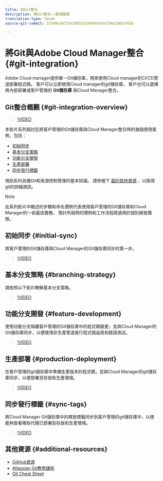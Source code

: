 ```yaml
---
title: 與Git整合
description: 與Git整合——雲端服務
translation-type: tm+mt
source-git-commit: 57206e36725e28051b2468d47da726e318bd763b

---
```



# 將Git與Adobe Cloud Manager整合 {#git-integration}

Adobe Cloud manager提供單一Git儲存庫，用來使用Cloud manager的CI/CD管道部署程式碼。 客戶可以立即使用Cloud manager的git儲存庫。 客戶也可以選擇將內部部署或客戶管理的 **Git儲存庫** 與Cloud Manager整合。

## Git整合概觀 {#git-integration-overview}

>[!VIDEO](https://video.tv.adobe.com/v/28710/)

本影片系列探討在將客戶管理的Git儲存庫與Cloud Manager整合時的幾個使用案例，包括：

* [初始同步](#initial-sync)
* [基本分支策略](#branching-strategy)
* [功能分支開發](#feature-development)
* [生產部署](#production-deployment)
* [同步發行標籤](#sync-tags)

視訊系列具備Git和來源控制管理的基本知識。 請參閱下 [面的其他資源](#additional-resources) ，以取得git的詳細資訊。

>[!NOTE]
>
> 此系列影片中概述的步驟和命名慣例代表使用客戶管理的Git儲存庫和Cloud Manager的一些最佳實務。 預計所說明的慣例和工作流程將適用於個別開發團隊。

## 初始同步 {#initial-sync}

將客戶管理的Git儲存庫與Cloud Manager的Git儲存庫同步的第一步。

>[!VIDEO](https://video.tv.adobe.com/v/28711/?quality=12)

## 基本分支策略 {#branching-strategy}

請依照以下影片瞭解基本分支策略。

>[!VIDEO](https://video.tv.adobe.com/v/28712/?quality=12)

## 功能分支開發 {#feature-development}

使用功能分支隔離客戶管理的Git儲存庫中的程式碼變更，並與Cloud Manager的Git儲存庫同步，以便使用非生產管道進行程式碼品質和驗證測試。

>[!VIDEO](https://video.tv.adobe.com/v/28723/?quality=12)

## 生產部署 {#production-deployment}

在客戶管理的git儲存庫中準備生產版本的程式碼，並與Cloud Manager的git儲存庫同步，以便部署至存放和生產環境。

>[!VIDEO](https://video.tv.adobe.com/v/28724/?quality=12)

## 同步發行標籤 {#sync-tags}

將Cloud Manager Git儲存庫中的釋放標籤同步到客戶管理的git儲存庫中，以便能夠查看哪些代碼已部署到存放和生產環境。

>[!VIDEO](https://video.tv.adobe.com/v/28725/?quality=12)

## 其他資源 {#additional-resources}

* [GitHub資源](https://try.github.io)
* [Atlassian Git教學課程](https://www.atlassian.com/git/tutorials/what-is-version-control)
* [Git Cheat Sheet](https://education.github.com/git-cheat-sheet-education.pdf)